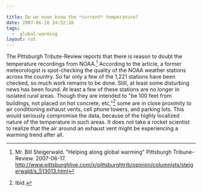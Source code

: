 ```yaml
---

title: Do we even know the *current* temperature?
date: 2007-06-18 14:52:18
tags:
  -  global-warming
layout: rut
---
```


The Pittsburgh Tribute-Review reports that there is reason to doubt the temperature recordings from NOAA.[^noaa1]  According to the article, a former meteorologist is spot-checking the quality of the NOAA weather stations across the country.  So far only a few of the 1,221 stations have been checked, so much work remains to be done.  Still, at least some disturbing news has been found.  At least a few of these stations are no longer in isolated rural areas.   Though they are intended to "be 100 feet from buildings, not placed on hot concrete, etc,"[^noaa2] some are in close proximity to air conditioning exhaust vents, cell phone towers, and parking lots.  This would seriously compromise the data, because of the highly localized nature of the temperature in such areas.  It does not take a rocket scientist to realize that the air around an exhaust vent might be experiencing a warming trend after all. 

[^noaa1]: Mr. Bill Steigerwald.  "Helping along global warming"  Pittsburgh Tribune-Review.  2007-06-17. <http://www.pittsburghlive.com/x/pittsburghtrib/opinion/columnists/steigerwald/s_513013.html>
[^noaa2]: Ibid.

